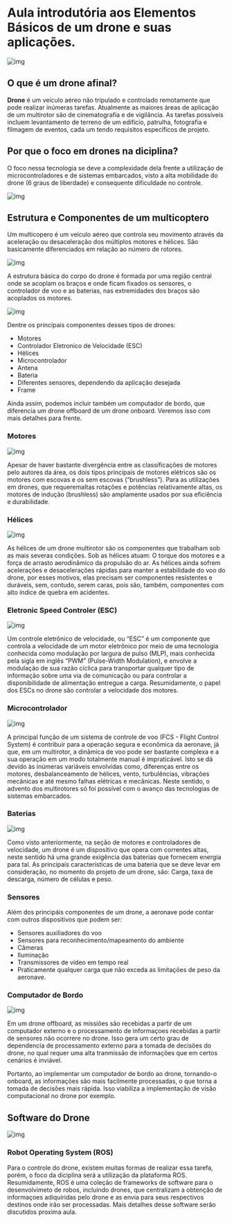 # Aula introdutória aos Elementos Básicos de um drone e suas aplicações.
![img](images/droneexemplo.jpg)

## O que é um drone afinal?
**Drone** é um veículo aéreo não tripulado e controlado remotamente que pode realizar inúmeras tarefas. Atualmente as maiores áreas de aplicação de um multirotor são de cinematografia e de
vigilância. As tarefas possíveis incluem levantamento de terreno de um edifício, patrulha, fotografia e filmagem de eventos, cada um tendo requisitos específicos de projeto.



## Por que o foco em drones na diciplina?
O foco nessa tecnologia se deve a complexidade dela frente a utilização de microcontroladores e de sistemas embarcados, visto a alta mobilidade do drone (6 graus de liberdade) e consequente dificuldade no controle.

![img](images/grausdeliberdade.png)

## Estrutura e Componentes de um multicoptero

Um multicopero é um veículo aéreo que controla seu movimento através da
aceleração ou desaceleração dos múltiplos motores e hélices. São basicamente diferenciados em relação ao número de rotores.

![img](images/numerodehelices.png)

A estrutura básica do corpo do drone é formada por uma região central onde se acoplam os braços e onde ficam fixados os sensores, o controlador de voo e as baterias, nas extremidades dos braços são acoplados os motores.

![img](images/esquemadrone.png)

Dentre os principais componentes desses tipos de drones:

* Motores 
* Controlador Eletronico de Velocidade (ESC)
* Hélices
* Microcontrolador
* Antena
* Bateria
* Diferentes sensores, dependendo da aplicação desejada
* Frame

Ainda assim, podemos incluir também um computador de bordo, que diferencia um drone offboard de um drone onboard. Veremos isso com mais detalhes para frente.

### Motores

![img](images/motor.jpg)

Apesar de haver bastante divergência entre as classificações de motores pelo autores da área, os dois tipos principais de motores elétricos são os motores com escovas e os sem escovas (“brushless”). Para as utilizações em drones, que requeremaltas rotações e potências relativamente altas, os motores de indução (brushless) são amplamente usados por sua eficiência e durabilidade.

### Hélices

![img](images/helices.jpeg)

As hélices de um drone multirotor são os componentes que trabalham sob as mais severas condições. Sob as hélices atuam: O torque dos motores e a força de arrasto aerodinâmico da propulsão do ar. As hélices ainda sofrem acelerações e desacelerações rápidas para manter a estabilidade do voo do drone, por esses motivos, elas precisam ser componentes resistentes e duráveis, sem, contudo, serem caras, pois são, também, componentes com alto índice de quebra em acidentes.

### Eletronic Speed Controler (ESC)

![img](images/esc.jpg)

Um controle eletrônico de velocidade, ou “ESC” é um componente que controla a velocidade de um motor eletrônico por meio de uma tecnologia conhecida como modulação por largura de pulso (MLP), mais conhecida pela sigla em inglês “PWM” (Pulse-Width Modulation), e envolve a modulação de sua razão cíclica para transportar qualquer tipo de informação sobre uma via de comunicação ou para controlar a disponibilidade de alimentação entregue a carga. Resumidamente, o papel dos ESCs no drone são controlar a velocidade dos motores.



### Microcontrolador

![img](images/pixhawk2.jpg )

A principal função de um sistema de controle de voo (FCS - Flight Control System) é contribuir para a operação segura e econômica da aeronave, já que, em um multirotor, a dinâmica de voo pode ser bastante complexa e a sua operação em um modo totalmente manual é impraticável. Isto se dá devido às inúmeras variáveis envolvidas como, diferenças entre os motores, desbalanceamento de hélices, vento, turbulências, vibrações mecânicas e até mesmo falhas elétricas e mecânicas. Neste sentido, o advento dos multirotores só foi possível com o avanço das tecnologias de sistemas embarcados.

### Baterias

![img](images/bateria.png)

Como visto anteriormente, na seção de motores e controladores de
velocidade, um drone é um dispositivo que opera com correntes altas, neste sentido há uma grande exigência das baterias que fornecem energia para tal.
As principais características de uma bateria que se deve levar em consideração, no momento do projeto de um drone, são: Carga, taxa de descarga, número de células e peso. 

### Sensores

Além dos principáis componentes de um drone, a aeronave pode contar com outros dispositivos que podem ser: 
* Sensores auxiliadores do voo
* Sensores para reconhecimento/mapeamento do ambiente
* Câmeras 
* Iluminação
* Transmissores de vídeo em tempo real
* Praticamente qualquer carga que não exceda as limitações de peso da aeronave.

### Computador de Bordo

![img](images/labrador.png)

Em um drone offboard, as missiões são recebidas a partir de um computador externo e o processamento de informaçoes recebidas a partir de sensores não ocorrere no drone. Isso gera um certo grau de dependencia de processamento externo para a tomada de decisões do drone, no qual requer uma alta tranmissão de informações que em certos cenários é inviável.

Portanto, ao implementar um computador de bordo ao drone, tornando-o onboard, as informações são mais facilmente processadas, o que torna a tomada de decisões mais rápida. Isso viabiliza a implementação de visão computacional no drone por exemplo.

## Software do Drone
![img](images/ros.png)
### Robot Operating System (ROS)
Para o controle do drone, existem muitas formas de realizar essa tarefa, porém, o foco da diciplina será a utilização da plataforma ROS. Resumidamente, ROS é uma coleção de frameworks de software para o desenvolvimeto de robos, incluindo drones, que centralizam a obtenção de informaçoes adiquiridas pelo drone e as envia para seus respectivos destinos onde irão ser processadas.
Mais detalhes desse software serão discutidos proxima aula.